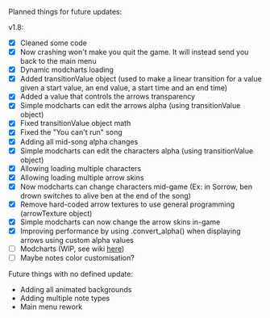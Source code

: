 Planned things for future updates:
  
v1.8:
- [X] Cleaned some code  
- [X] Now crashing won't make you quit the game. It will instead send you back to the main menu  
- [X] Dynamic modcharts loading  
- [X] Added transitionValue object (used to make a linear transition for a value given a start value, an end value, a start time and an end time)  
- [X] Added a value that controls the arrows transparency  
- [X] Simple modcharts can edit the arrows alpha (using transitionValue object)  
- [X] Fixed transitionValue object math  
- [X] Fixed the "You can't run" song  
- [X] Adding all mid-song alpha changes  
- [X] Simple modcharts can edit the characters alpha (using transitionValue object)  
- [X] Allowing loading multiple characters  
- [X] Allowing loading multiple arrow skins
- [X] Now modcharts can change characters mid-game (Ex: in Sorrow, ben drown switches to alive ben at the end of the song)  
- [X] Remove hard-coded arrow textures to use general programming (arrowTexture object)  
- [X] Simple modcharts can now change the arrow skins in-game
- [X] Improving performance by using .convert_alpha() when displaying arrows using custom alpha values  
- [ ] Modcharts (WIP, see wiki [here](https://github.com/EndersteveGamer/Friday-night-funkin-with-Pygame/wiki/Modding-guide-page))  
- [ ] Maybe notes color customisation?  

Future things with no defined update:
  - Adding all animated backgrounds
  - Adding multiple note types
  - Main menu rework
